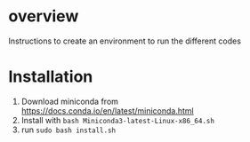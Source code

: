 # overview
Instructions to create an environment to run the different codes

# Installation
1. Download miniconda from https://docs.conda.io/en/latest/miniconda.html
2. Install with `bash Miniconda3-latest-Linux-x86_64.sh`
3. run `sudo bash install.sh`

